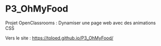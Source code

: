 # P3_OhMyFood
Projet OpenClassrooms : Dynamiser une page web avec des animations CSS

Vers le site : https://toloed.github.io/P3_OhMyFood/
